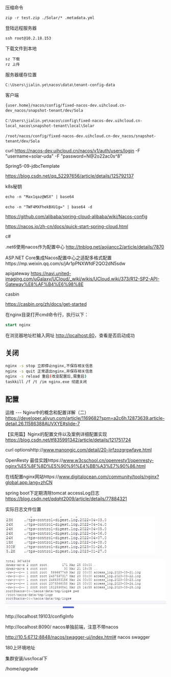 



压缩命令

```
zip -r test.zip ./Solar/* .metadata.yml
```

登陆远程服务器

```
ssh root@10.2.18.153
```





下载文件到本地

```
sz 下载
rz 上传
```







服务器缓存位置

```
C:\Users\jialin.ye\nacos\data\tenant-config-data

```





客户端

```
{user.home}/nacos/config/fixed-nacos-dev.uihcloud.cn-dev_nacos/snapshot-tenant/dev/Sola

C:\Users\jialin.ye\nacos\config\fixed-nacos-dev.uihcloud.cn-local_nacos\snapshot-tenant\local\Solar

/root/nacos/config/fixed-nacos-dev.uihcloud.cn-dev_nacos/snapshot-tenant/dev/Sola
```



curl https://nacos-dev.uihcloud.cn/nacos/v1/auth/users/login -F "username=solar-uda" -F "password=N@2o22ac0s^8"





Spring5-09-jdbcTemplate

https://blog.csdn.net/qq_52297656/article/details/125792137





k8s秘钥

```
echo -n "Max1qaz@WSX" | base64

echo -n "TWF4MXFhekBXU1g=" | base64 -d
```



https://github.com/alibaba/spring-cloud-alibaba/wiki/Nacos-config

https://nacos.io/zh-cn/docs/quick-start-spring-cloud.html





c# 

.net6使用nacos作为配置中心 http://tnblog.net/aojiancc2/article/details/7870

ASP.NET Core集成Nacos配置中心之适配多格式配置https://mp.weixin.qq.com/s/jAr1pPNXWfdF2QO2dN5sdw





apigateway https://navi.united-imaging.com/uGalaxy/UCloud/_wiki/wikis/UCloud.wiki/373/R12-SP2-API-Gateway%E8%AF%B4%E6%98%8E





casbin

https://casbin.org/zh/docs/get-started







在nginx目录打开cmd命令行，执行以下：

```sql
start nginx
```

在浏览器地址栏输入网址 [http://localhost:80](http://localhost/)，查看是否启动成功

## 关闭

```bash
nginx -s stop 立即停止nginx,不保存相关信息
nginx -s quit 正常退出nginx,并保存相关信息
nginx -s reload 重启(改变配置后,需重启)
taskkill /f /t /im nginx.exe 彻底关闭
```

## 配置







运维 --- Nginx中的概念和配置详解（二）https://developer.aliyun.com/article/1169682?spm=a2c6h.12873639.article-detail.26.11586388AUVXYE#slide-7

【实用篇】Nginx的配置文件以及案例详细配置实现  https://blog.csdn.net/tf835991342/article/details/121751724





curl optionshttp://www.manongjc.com/detail/20-ijrfzozgrgwfaye.html



OpenResty 最佳实践https://www.w3cschool.cn/openresty1/openresty-nginx%E5%8F%8D%E5%90%91%E4%BB%A3%E7%90%86.html





在线配置nginx网站https://www.digitalocean.com/community/tools/nginx?global.app.lang=zhCN





spring boot下定期清除tomcat accessLog日志 https://blog.csdn.net/qdqht2009/article/details/77884321



实际日志文件位置

![image-20230325150016652](assets/image-20230325150016652.png)

![image-20230325150027428](assets/image-20230325150027428.png)





http://localhost:19103/configInfo  





http://localhost:8090/  nacos单独前端，注意不带nacos

http://10.5.67.12:8848/nacos/swagger-ui/index.html#   nacos swagger





180上环境地址

集群安装/usr/local下



/home/upgrade








